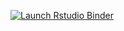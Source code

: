 <!-- badges: start -->
[![Launch Rstudio Binder](http://mybinder.org/badge_logo.svg)](https://mybinder.org/v2/gh/karthik/test-hp/master?urlpath=rstudio)
<!-- badges: end -->
